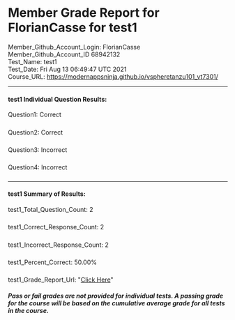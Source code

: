 # Member Grade Report for FlorianCasse for test1  
   
Member_Github_Account_Login: FlorianCasse  
Member_Github_Account_ID 68942132  
Test_Name: test1  
Test_Date: Fri Aug 13 06:49:47 UTC 2021  
Course_URL: https://modernappsninja.github.io/vspheretanzu101_vt7301/  
   
---  
#### test1 Individual Question Results:  
Question1: Correct  
#####  
Question2: Correct  
#####  
Question3: Incorrect  
#####  
Question4: Incorrect  
#####  
---  
#### test1 Summary of Results:  
test1_Total_Question_Count: 2  
#####  
test1_Correct_Response_Count: 2  
#####  
test1_Incorrect_Response_Count: 2  
#####  
test1_Percent_Correct: 50.00%  
#####  
test1_Grade_Report_Url: "[Click Here](https://github.com/modernappsninjas/FlorianCasse/blob/main/static/userdata/courses/vspheretanzu101_vt7301/grade_report.pr1278.test1.md)"
##### Pass or fail grades are not provided for individual tests. A passing grade for the course will be based on the cumulative average grade for all tests in the course.  
